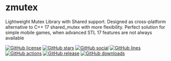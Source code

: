# zmutex
Lightweight Mutex Library with Shared support.
Designed as cross-platform alternative to C++ 17 shared_mutex with more flexibility.
Perfect solution for simple mobile games, when advanced STL 17 features are not always available

[![GitHub license](https://img.shields.io/github/license/c0de4un/zmutex)](https://github.com/c0de4un/zmutex/blob/main/LICENSE)
[![GitHub stars](https://img.shields.io/github/stars/c0de4un/zmutex)](https://github.com/c0de4un/zmutex/stargazers)
[![GitHub social](https://img.shields.io/github/followers/c0de4un?style=social)](https://img.shields.io/github/followers/c0de4un?style=social)
[![GitHub lines](https://img.shields.io/tokei/lines/github/c0de4un/zmutex)](https://img.shields.io/tokei/lines/github/c0de4un/zmutex)
[![GitHub actions](https://img.shields.io/github/actions/workflow/status/c0de4un/zmutex/cmake.yml)](https://img.shields.io/github/actions/workflow/status/c0de4un/zmutex/cmake.yml)
[![GitHub release](https://img.shields.io/github/v/release/c0de4un/zmutex)](https://img.shields.io/github/v/release/c0de4un/zmutex)
[![GitHub downloads](https://img.shields.io/github/downloads/c0de4un/zmutex/total)](https://img.shields.io/github/downloads/c0de4un/zmutex/total)
